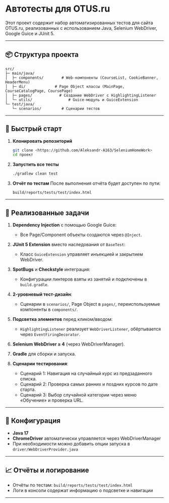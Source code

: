 # Автотесты для OTUS.ru

Этот проект содержит набор автоматизированных тестов для сайта OTUS.ru, реализованных с использованием Java, Selenium WebDriver, Google Guice и JUnit 5.

---

## 📦 Структура проекта

```
src/
├─ main/java/
│  ├─ components/        # Web-компоненты (CourseList, CookieBanner, HeaderMenu)
│  ├─ di/             # Page Object классы (MainPage, CourseCatalogPage, CoursePage)
│  ├─ pages/            # Создание WebDriver с HighlightingListener
│  └─ utils/                # Guice-модуль и GuiceExtension
└─ test/java/
   └─ scenarios/         # Сценарии тестов
```

---

## 🚀 Быстрый старт

1. **Клонировать репозиторий**

   ```bash
   git clone <https://github.com/Aleksandr-A163/SeleniumHomeWork>
   cd проект
   ```

2. **Запустить все тесты**

   ```bash
   ./gradlew clean test
   ```

3. **Отчёт по тестам**
   После выполнения отчёта будет доступен по пути:

   ```
   build/reports/tests/test/index.html
   ```

---

## 📝 Реализованные задачи

1. **Dependency Injection** с помощью Google Guice:

   * Все Page/Component объекты создаются через `@Inject`.
2. **JUnit 5 Extension** вместо наследования от `BaseTest`:

   * Класс `GuiceExtension` управляет инъекцией и закрытием WebDriver.
3. **SpotBugs** и **Checkstyle** интеграция:

   * Конфигурации линтеров взяты из занятий и подключены в `build.gradle`.
4. **2‑уровневый тест-дизайн**:

   * Сценарии в `scenarios/`, Page Object в `pages/`, переиспользуемые компоненты в `components/`.
5. **Подсветка элементов** перед кликом/вводом:

   * `HighlightingListener` реализует `WebDriverListener`, обёртывается через `EventFiringDecorator`.
6. **Selenium WebDriver ≥ 4** (через WebDriverManager).
7. **Gradle** для сборки и запуска.
8. **Сценарии тестирования**:

   * Сценарий 1: Навигация на случайный курс из предзаданного списка.
   * Сценарий 2: Проверка самых ранних и поздних курсов по дате старта.
   * Сценарий 3: Выбор случайной категории через меню «Обучение» и проверка URL.

---

## 🔧 Конфигурация

* **Java 17**
* **ChromeDriver** автоматически управляется через WebDriverManager
* При необходимости можно добавить опции запуска в `driver/WebDriverProvider.java`

---

## 📈 Отчёты и логирование

* Отчёты по тестам: `build/reports/tests/test/index.html`
* Логи в консоли содержат информацию о подсветке и навигации

---


